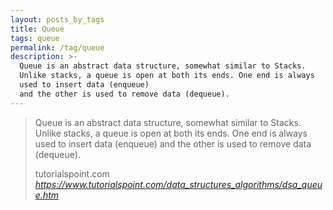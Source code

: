 ```yaml
---
layout: posts_by_tags
title: Queue
tags: queue
permalink: /tag/queue
description: >-
  Queue is an abstract data structure, somewhat similar to Stacks.
  Unlike stacks, a queue is open at both its ends. One end is always
  used to insert data (enqueue)
  and the other is used to remove data (dequeue).
---
```

<blockquote>
  <p>
    Queue is an abstract data structure, somewhat similar to Stacks.
    Unlike stacks, a queue is open at both its ends. One end is always
    used to insert data (enqueue)
    and the other is used to remove data (dequeue).
  </p>
  <footer>
    tutorialspoint.com
    <cite title="Queue data structure">
      <a href="https://www.tutorialspoint.com/data_structures_algorithms/dsa_queue.htm">
        https://www.tutorialspoint.com/data_structures_algorithms/dsa_queue.htm
      </a>
    </cite>
  </footer>
</blockquote>
